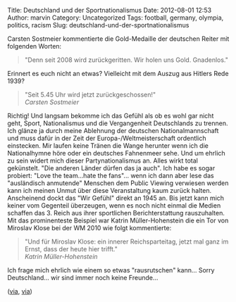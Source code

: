 Title: Deutschland und der Sportnationalismus
Date: 2012-08-01 12:53
Author: marvin
Category: Uncategorized
Tags: football, germany, olympia, politics, racism
Slug: deutschland-und-der-sportnationalismus

Carsten Sostmeier kommentierte die Gold-Medaille der deutschen Reiter
mit folgenden Worten:

> "Denn seit 2008 wird zurückgeritten. Wir holen uns Gold. Gnadenlos."

Erinnert es euch nicht an etwas? Vielleicht mit dem Auszug aus Hitlers
Rede 1939?

> "Seit 5.45 Uhr wird jetzt zurückgeschossen!"  
>  <cite>Carsten Sostmeier</cite>

Richtig! Und langsam bekomme ich das Gefühl als ob es wohl gar nicht
geht, Sport, Nationalismus und die Vergangenheit Deutschlands zu
trennen. Ich glänze ja durch meine Ablehnung der deutschen
Nationalmannschaft und muss dafür in der Zeit der
Europa-/Weltmeisterschaft ordentlich einstecken. Mir laufen keine Tränen
die Wange herunter wenn ich die Nationalhymne höre oder ein deutsches
Fahnenmeer sehe. Und um ehrlich zu sein widert mich dieser
Partynationalismus an. Alles wirkt total gekünstelt. "Die anderen Länder
dürfen das ja auch". Ich habe es sogar probiert: "Love the team...hate
the fans"... wenn ich dann aber lese das "ausländisch anmutende"
Menschen dem Public Viewing verwiesen werden kann ich meinen Unmut über
diese Veranstaltung kaum zurück halten. Anscheinend dockt das "Wir
Gefühl" direkt an 1945 an. Bis jetzt kann mich keiner vom Gegenteil
überzeugen, wenn es noch nicht einmal die Medien schaffen das 3. Reich
aus ihrer sportlichen Berichterstattung rauszuhalten. Mit das
prominenteste Beispiel war Katrin Müller-Hohenstein die ein Tor von
Miroslav Klose bei der WM 2010 wie folgt kommentierte:

> "Und für Miroslav Klose: ein innerer Reichsparteitag, jetzt mal ganz
> im Ernst, dass der heute hier trifft."  
>  <cite>Katrin Müller-Hohenstein</cite>

Ich frage mich ehrlich wie einem so etwas "rausrutschen" kann... Sorry
Deutschland... wir sind immer noch keine Freunde...

([via](http://www.spiegel.de/kultur/tv/ard-reporter-sostmeier-zu-olympiasieg-seit-2008-wird-zurueckgeritten-a-847447.html),
[via](http://www.spiegel.de/kultur/tv/innerer-reichsparteitag-fuer-klose-spruch-von-zdf-moderatorin-loest-protest-aus-a-700458.html))

